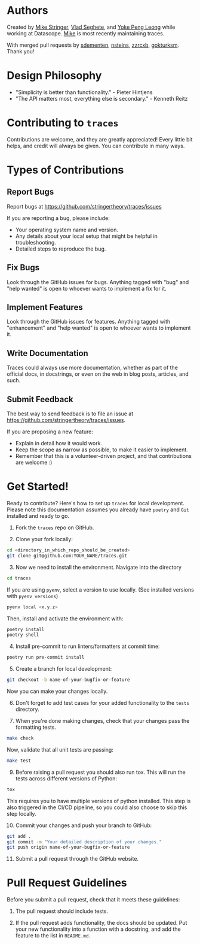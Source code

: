 # Authors

Created by [Mike Stringer](https://github.com/stringertheory/), [Vlad Seghete](https://github.com/vlsd/), and [Yoke Peng Leong](https://github.com/ypleong/) while working at Datascope. [Mike](https://github.com/stringertheory/) is most recently maintaining traces.

With merged pull requests by [sdementen](https://github.com/sdementen), [nsteins](https://github.com/nsteins), [zzrcxb](https://github.com/zzrcxb), [gokturksm](https://github.com/gokturksm). Thank you!

# Design Philosophy

- "Simplicity is better than functionality." - Pieter Hintjens
- "The API matters most, everything else is secondary." - Kenneth
  Reitz

# Contributing to `traces`

Contributions are welcome, and they are greatly appreciated! Every little bit helps, and credit will always be given. You can contribute in many ways.

# Types of Contributions

## Report Bugs

Report bugs at https://github.com/stringertheory/traces/issues

If you are reporting a bug, please include:

- Your operating system name and version.
- Any details about your local setup that might be helpful in troubleshooting.
- Detailed steps to reproduce the bug.

## Fix Bugs

Look through the GitHub issues for bugs. Anything tagged with "bug"
and "help wanted" is open to whoever wants to implement a fix for it.

## Implement Features

Look through the GitHub issues for features. Anything tagged with
"enhancement" and "help wanted" is open to whoever wants to implement
it.

## Write Documentation

Traces could always use more documentation, whether as part of the
official docs, in docstrings, or even on the web in blog posts,
articles, and such.

## Submit Feedback

The best way to send feedback is to file an issue at
https://github.com/stringertheory/traces/issues.

If you are proposing a new feature:

- Explain in detail how it would work.
- Keep the scope as narrow as possible, to make it easier to implement.
- Remember that this is a volunteer-driven project, and that contributions
  are welcome :)

# Get Started!

Ready to contribute? Here's how to set up `traces` for local development.
Please note this documentation assumes you already have `poetry` and `Git` installed and ready to go.

1. Fork the `traces` repo on GitHub.

2. Clone your fork locally:

```bash
cd <directory_in_which_repo_should_be_created>
git clone git@github.com:YOUR_NAME/traces.git
```

3. Now we need to install the environment. Navigate into the directory

```bash
cd traces
```

If you are using `pyenv`, select a version to use locally. (See installed versions with `pyenv versions`)

```bash
pyenv local <x.y.z>
```

Then, install and activate the environment with:

```bash
poetry install
poetry shell
```

4. Install pre-commit to run linters/formatters at commit time:

```bash
poetry run pre-commit install
```

5. Create a branch for local development:

```bash
git checkout -b name-of-your-bugfix-or-feature
```

Now you can make your changes locally.

6. Don't forget to add test cases for your added functionality to the `tests` directory.

7. When you're done making changes, check that your changes pass the formatting tests.

```bash
make check
```

Now, validate that all unit tests are passing:

```bash
make test
```

9. Before raising a pull request you should also run tox.
   This will run the tests across different versions of Python:

```bash
tox
```

This requires you to have multiple versions of python installed.
This step is also triggered in the CI/CD pipeline, so you could also choose to skip this step locally.

10. Commit your changes and push your branch to GitHub:

```bash
git add .
git commit -m "Your detailed description of your changes."
git push origin name-of-your-bugfix-or-feature
```

11. Submit a pull request through the GitHub website.

# Pull Request Guidelines

Before you submit a pull request, check that it meets these guidelines:

1. The pull request should include tests.

2. If the pull request adds functionality, the docs should be updated.
   Put your new functionality into a function with a docstring, and add the feature to the list in `README.md`.

